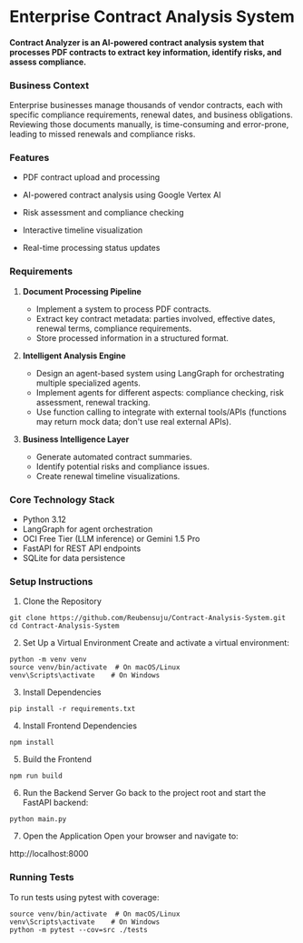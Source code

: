 # Enterprise Contract Analysis System

#### Contract Analyzer is an AI-powered contract analysis system that processes PDF contracts to extract key information, identify risks, and assess compliance.

### Business Context

Enterprise businesses manage thousands of vendor contracts, each with specific compliance requirements, renewal dates, and business obligations. Reviewing those documents manually, is time-consuming and error-prone, leading to missed renewals and compliance risks.

### Features
- PDF contract upload and processing

- AI-powered contract analysis using Google Vertex AI

- Risk assessment and compliance checking

- Interactive timeline visualization

- Real-time processing status updates

### Requirements
1. **Document Processing Pipeline**
   - Implement a system to process PDF contracts.
   - Extract key contract metadata: parties involved, effective dates, renewal terms, compliance requirements.
   - Store processed information in a structured format.

2. **Intelligent Analysis Engine**
   - Design an agent-based system using LangGraph for orchestrating multiple specialized agents.
   - Implement agents for different aspects: compliance checking, risk assessment, renewal tracking.
   - Use function calling to integrate with external tools/APIs (functions may return mock data; don't use real external APIs).

3. **Business Intelligence Layer**
   - Generate automated contract summaries.
   - Identify potential risks and compliance issues.
   - Create renewal timeline visualizations.

### Core Technology Stack
   - Python 3.12
   - LangGraph for agent orchestration
   - OCI Free Tier (LLM inference) or Gemini 1.5 Pro
   - FastAPI for REST API endpoints
   - SQLite for data persistence

### Setup Instructions
1. Clone the Repository
```
git clone https://github.com/Reubensuju/Contract-Analysis-System.git
cd Contract-Analysis-System
```
2. Set Up a Virtual Environment
Create and activate a virtual environment:
```
python -m venv venv
source venv/bin/activate  # On macOS/Linux
venv\Scripts\activate    # On Windows
```
3. Install Dependencies
```
pip install -r requirements.txt
```
4. Install Frontend Dependencies
```
npm install
```
5. Build the Frontend
```
npm run build
```
6. Run the Backend Server
Go back to the project root and start the FastAPI backend:
```
python main.py
```
7. Open the Application
Open your browser and navigate to:

http://localhost:8000

### Running Tests
To run tests using pytest with coverage:
```
source venv/bin/activate  # On macOS/Linux
venv\Scripts\activate    # On Windows
python -m pytest --cov=src ./tests
```

